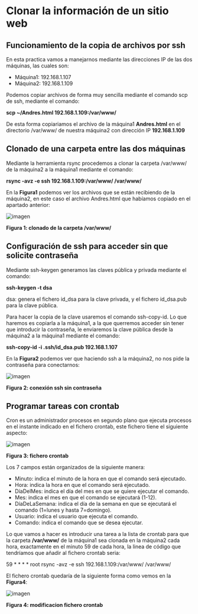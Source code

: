 # Clonar la información de un sitio web

## Funcionamiento de la copia de archivos por ssh

En esta practica vamos a manejarnos mediante las direcciones IP de las dos máquinas, las cuales son:

- Máquina1: 192.168.1.107
- Máquina2: 192.168.1.109

Podemos copiar archivos de forma muy sencilla mediante el comando scp de ssh, mediante el comando:

**scp ~/Andres.html 192.168.1.109:/var/www/**

De esta forma copiariamos el archivo de la máquina1 **Andres.html** en el directorio /var/www/ de nuestra máquina2 con dirección IP **192.168.1.109**

## Clonado de una carpeta entre las dos máquinas

Mediante la herramienta rsync procedemos a clonar la carpeta /var/www/ de la máquina2 a la máquina1 mediante el comando:

**rsync -avz -e ssh 192.168.1.109:/var/www/ /var/www/**

En la **Figura1** podemos ver los archivos que se están recibiendo de la máquina2, en este caso el archivo Andres.html que habíamos copiado en el apartado anterior:

![imagen](https://github.com/Andresgp1991/Servidores-web-de-altas-prestaciones/blob/master/Practica2/Figura1.png)

**Figura 1: clonado de la carpeta /var/www/**

## Configuración de ssh para acceder sin que solicite contraseña

Mediante ssh-keygen generamos las claves pública y privada mediante el comando:

**ssh-keygen -t dsa**

dsa: genera el fichero id_dsa para la clave privada, y el fichero id_dsa.pub para la clave pública.

Para hacer la copia de la clave usaremos el comando ssh-copy-id. Lo que haremos es copiarla a la máquina1, a la que querremos acceder sin tener que introducir la contraseña, le enviaremos la clave pública desde la máquina2 a la máquina1 mediante el comando:

**ssh-copy-id -i .ssh/id_dsa.pub 192.168.1.107**

En la **Figura2** podemos ver que haciendo ssh a la máquina2, no nos pide la contraseña para conectarnos:

![imagen](https://github.com/Andresgp1991/Servidores-web-de-altas-prestaciones/blob/master/Practica2/Figura2.png)

**Figura 2: conexión ssh sin contraseña**

## Programar tareas con crontab

Cron es un administrador procesos en segundo plano que ejecuta procesos en el instante indicado en el fichero crontab, este fichero tiene el siguiente aspecto:

![imagen](https://github.com/Andresgp1991/Servidores-web-de-altas-prestaciones/blob/master/Practica2/Figura3.png)

**Figura 3: fichero crontab**

Los 7 campos están organizados de la siguiente manera:

- Minuto: indica el minuto de la hora en que el comando será ejecutado.
- Hora: indica la hora en que el comando será ejecutado.
- DíaDelMes: indica el día del mes en que se quiere ejecutar el comando.
- Mes: indica el mes en que el comando se ejecutará (1-12).
- DíaDeLaSemana: indica el día de la semana en que se ejecutará el comando
(1=lunes y hasta 7=domingo).
- Usuario: indica el usuario que ejecuta el comando.
- Comando: indica el comando que se desea ejecutar.

Lo que vamos a hacer es introducir una tarea a la lista de crontab para que la carpeta **/var/www/** de la máquina1 sea clonada en la máquina2 cada hora, exactamente en el minuto 59 de cada hora, la linea de código que tendríamos que añadir al fichero crontab seria:

59 * * * * root rsync -avz -e ssh 192.168.1.109:/var/www/ /var/www/

El fichero crontab quedaría de la siguiente forma como vemos en la **Figura4**:

![imagen](https://github.com/Andresgp1991/Servidores-web-de-altas-prestaciones/blob/master/Practica2/Figura4.png)

**Figura 4: modificacion fichero crontab**










